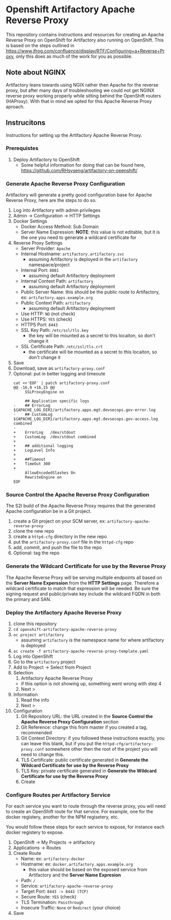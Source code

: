 # Openshift Artifactory Apache Reverse Proxy
This repository contains instructions and resources for creating an Apache Reverse Proxy on OpenShift for Artifactory also running on OpenShift.
This is based on the steps outlined in https://www.jfrog.com/confluence/display/RTF/Configuring+a+Reverse+Proxy, only this does as much of the work for you as possible.

## Note about NGINX
Artifactory leans towards using NGIX rather then Apache for the reverse proxy, but after many days of troubleshooting we could not get NGINX reverse proxy working properly while sitting behind the OpenShift routers (HAProxy). With that in mind we opted for this Apache Reverse Proxy aproach.

## Instrucitons

Instructions for setting up the Artifactory Apache Reverse Proxy.

### Prerequistes

1. Deploy Artifactory to OpenShift
   * Some helpful information for doing that can be found here, https://github.com/RHsyseng/artifactory-on-openshift/

### Generate Apache Reverse Proxy Configuration
Artifactory will generate a pretty good configuration base for Apache Reverse Proxy, here are the steps to do so.

1. Log into Artifactory with admin privileges
2. Admin -> Configuration -> HTTP Settings
3. Docker Settings
   * Docker Access Method: Sub Domain
   * Server Name Expression: __NOTE__: this value is not editable, but it is the one you need to generate a wildcard certificate for
4. Reverse Proxy Settings
   * Server Provider: `Apache`
   * Internal Hostname: `artifactory.artifactory.svc`
     * assuming Artifactory is deployed in the `artifactory` namespace/project
   * Internal Port: `8081`
     * assuming default Artifactory deployment
   * Internal Context Path: `artifactory`
     * assuming default Artifactory deployment
   * Public Server Name: this should be the public route to Artifactory, ex: `artifactory.apps.example.org`
   * Public Context Path: `artifactory`
     * assuming default Artifactory deployment
   * Use HTTP: `NO` (not check)
   * Use HTTPS: `YES` (check)
   * HTTPS Port: `8443`
   * SSL Key Path: `/etc/ssl/tls.key`
     * the key will be mounted as a secret to this locaiton, so don't change it
   * SSL Certificate Path: `/etc/ssl/tls.crt`
     * the certificate will be mounted as a secret to this locaiton, so don't change it
5. Save
6. Download, save as `artifactory-proxy.conf` 
7. Optional: put in better logging and timeoute
   ```
   cat <<'EOF' | patch artifactory-proxy.conf
   @@ -16,9 +16,15 @@
        SSLProxyEngine on
   
        ## Application specific logs
   -    ## ErrorLog ${APACHE_LOG_DIR}/artifactory.apps.mgt.devsecops.gov-error.log
   -    ## CustomLog ${APACHE_LOG_DIR}/artifactory.apps.mgt.devsecops.gov-access.log combined
   -
   +    ErrorLog   /dev/stdout
   +    CustomLog  /dev/stdout combined
   +
   +    ## additional logging
   +    LogLevel Info
   +
   +    ##Timeout
   +    TimeOut 300
   +
        AllowEncodedSlashes On
        RewriteEngine on
   EOF
   ```

###  Source Control the Apache Reverse Proxy Configuration

The S2I build of the Apache Reverse Proxy requires that the generated Apache configuration be in a Git project.

1. create a Git project on your SCM server, ex: `artifactory-apache-reverse-proxy`
2. clone the new repo
3. create a `httpd-cfg` directory in the new repo
4. put the `artifactory-proxy.conf` file in the `httpd-cfg` repo
5. add, commit, and push the file to the repo
6. Optional: tag the repo

### Generate the Wildcard Certificate for use by the Reverse Proxy
The Apache Reverse Proxy will be serving multiple endpoints all based on the __Server Name Experssion__ from the __HTTP Settings__ page. Therefore a wildcard certificate to match that expression will be needed. Be sure the signing request and public/private key include the wildcard FQDN in both the primary and SAN.

### Deploy the Artifactory Apache Reverse Proxy

1. clone this repository
2. `cd openshift-artifactory-apache-reverse-proxy`
3. `oc project artifactory`
   * assuming `artifactory` is the namespace name for where artifactory is deployed
4. `oc create -f artifactory-apache-reverse-proxy-template.yaml`
5. Log into OpenShift
6. Go to the `artifactory` project
7. Add to Project -> Select from Project
8. Selection
   1. Artifactory Apache Reverse Proxy
     * if this option is not showing up, something went wrong with step 4
   2. Next >
9. Information
   1. Read the info
   2. Next >
10. Configuration
    1. Git Repository URL: the URL created in the __Source Control the Apache Reverse Proxy Configuration__ section
    2. Git Reference: change this from master if you created a tag, recommended
    3. Git Context Directory: if you followed these instructions exactly, you can leave this blank, but if you put the `httpd-cfg/artifactory-proxy.conf` somewhere other then the root of the project you will need to change this.
    4. TLS Certificate: public certificate generated in __Generate the Wildcard Certificate for use by the Reverse Proxy__
    5. TLS Key: private certificate generated in __Generate the Wildcard Certificate for use by the Reverse Proxy__
    6. Create

### Configure Routes per Artifactory Service
For each service you want to route through the reverse proxy, you will need to create an OpenShift route for that service. For example, one for the docker registery, another for the NPM regisetery, etc.

You would follow these steps for each service to expose, for instance each docker registery to expose.

1. OpenShift -> My Projects -> artifactory
2. Applications -> Routes
3. Create Route
   * Name: ex: `artifactory-docker`
   * Hostname: ex: `docker.artifactory.apps.example.org`
     * this value should be based on the exposed service from Artifactory and the __Server Name Expresion__
   * Path: `/`
   * Service: `artifactory-apache-reverse-proxy`
   * Target Port: `8443 -> 8443 (TCP)`
   * Secure Route: `YES` (check)
   * TLS Termination: `Passthrough`
   * Insecure Traffic: `None` or `Redirect` (your choice)
4. Save
